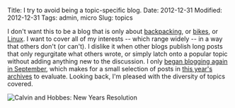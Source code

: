 Title: I try to avoid being a topic-specific blog.
Date: 2012-12-31
Modified: 2012-12-31
Tags: admin, micro
Slug: topics

I don't want this to be a blog that is only about [backpacking](/tags/wilderness/), or [bikes](/categories/bicycle/), or [Linux](/categories/linux/). I want to cover all of my interests -- which range widely -- in a way that others don't (or can't). I dislike it when other blogs publish long posts that only regurgitate what others wrote, or simply latch onto a popular topic without adding anything new to the discussion. I only [began blogging again in September](/2012/09/15/mark-two/), which makes for a small selection of posts in [this year's archives](https://pig-monkey.com/2012/) to evaluate. Looking back, I'm pleased with the diversity of topics covered.

<img src="/media/images/calvin_hobbes-new_year_resolution.gif" alt="Calvin and Hobbes: New Years Resolution" />

